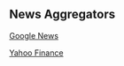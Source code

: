 ## News Aggregators

[Google News](https://news.google.com)

[Yahoo Finance](https://finance.yahoo.com/)
